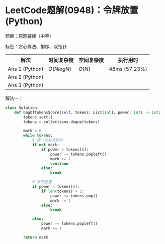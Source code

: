 # LeetCode题解(0948)：令牌放置(Python)

题目：[原题链接](https://leetcode-cn.com/problems/bag-of-tokens/)（中等）

标签：贪心算法、排序、双指针

| 解法           | 时间复杂度 | 空间复杂度 | 执行用时      |
| -------------- | ---------- | ---------- | ------------- |
| Ans 1 (Python) | $O(NlogN)$ | $O(N)$     | 48ms (57.23%) |
| Ans 2 (Python) |            |            |               |
| Ans 3 (Python) |            |            |               |

解法一：

```python
class Solution:
    def bagOfTokensScore(self, tokens: List[int], power: int) -> int:
        tokens.sort()
        tokens = collections.deque(tokens)

        mark = 0
        while tokens:
            # 第一次补充积分
            if not mark:
                if power > tokens[0]:
                    power -= tokens.popleft()
                    mark += 1
                    continue
                else:
                    break

            # 补充能量
            if power < tokens[0]:
                if len(tokens) > 1:
                    power += tokens.pop()
                    mark -= 1
                else:
                    break

            else:
                power -= tokens.popleft()
                mark += 1

        return mark
```

